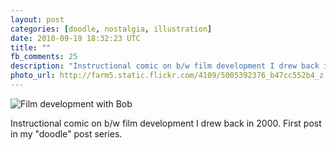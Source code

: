 ```yaml
---
layout: post
categories: [doodle, nostalgia, illustration]
date: 2010-09-19 18:32:23 UTC
title: ""
fb_comments: 25
description: "Instructional comic on b/w film development I drew back in 2000. First post in my “doodle” post series."
photo_url: http://farm5.static.flickr.com/4109/5005392376_b47cc552b4_z.jpg
---
```


![Film development with Bob](http://farm5.static.flickr.com/4109/5005392376_b47cc552b4_z.jpg)

Instructional comic on b/w film development I drew back in 2000. First post in my "doodle" post series.